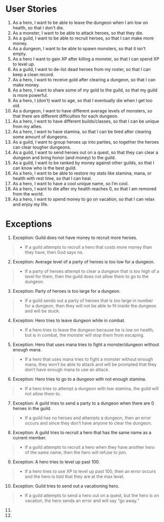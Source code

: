 # User Stories

1. As a hero, I want to be able to leave the dungeon when I am low on health, so that I don't die.
2. As a monster, I want to be able to attack heroes, so that they die.
3. As a guild, I want to be able to recruit heroes, so that I can make more money.
4. As a dungeon, I want to be able to spawn monsters, so that it isn't empty.
5. As a hero I want to gain XP after killing a monster, so that I can spend XP to level up.
6. As a guild, I want to de-list dead heroes from my roster, so that I can keep a clean record.
7. As a hero, I want to receive gold after clearing a dungeon, so that I can make money.
8. As a hero, I want to share some of my gold to the guild, so that my guild is more powerful.
9. As a hero, I (don’t) want to age, so that I eventually die when I get too old.
10. As a dungeon, I want to have different average levels of monsters, so that there are different difficulties for each dungeon.
11. As a hero, I want to have different builds/classes, so that I can be unique from my allies.
12. As a hero, I want to have stamina, so that I can be tired after clearing some amount of dungeons.
13. As a guild, I want to group heroes up into parties, so together the heroes can clear tougher dungeons.
14. As a guild, I want to send heroes out on a quest, so that they can clear a dungeon and bring honor (and money) to the guild.
15. As a guild, I want to be ranked by money against other guilds, so that I can know who is the best guild.
16. As a hero, I want to be able to restore my stats like stamina, mana, or health with rest time, so that I can heal.
17. As a hero, I want to have a cool unique name, so I’m cool.
18. As a hero, I want to die after my health reaches 0, so that I am removed from the world.
19. As a hero, I want to spend money to go on vacation, so that I can relax and enjoy my life.



# Exceptions

1. Exception: Guild does not have money to recruit more heroes.
> - If a guild attempts to recruit a hero that costs more money than they have, then God says no.
2. Exception: Average level of a party of heroes is too low for a dungeon.
> - If a party of heroes attempt to clear a dungeon that is too high of a level for them, then the guild does not allow them to go to the dungeon.
3. Exception: Party of heroes is too large for a dungeon.
> - If a guild sends out a party of heroes that is too large in number for a dungeon, then they will not be able to fit inside the dungeon and will be stuck.
4. Exception: Hero tries to leave dungeon while in combat.
> - If a hero tries to leave the dungeon because he is low on health, but is in combat, the monster will stop them from escaping.
5. Exception: Hero that uses mana tries to fight a monster/dungeon without enough mana.
> - If a hero that uses mana tries to fight a monster without enough mana, they won’t be able to attack and will be prompted that they don’t have enough mana to use an attack.
6. Exception: Hero tries to go to a dungeon with not enough stamina.
> - If a hero tries to attempt a dungeon with low stamina, the guild will not allow them to.
7. Exception: A guild tries to send a party to a dungeon when there are 0 heroes in the guild.
> - If a guild has no heroes and attempts a dungeon, then an error occurs and since they don’t have anyone to clear the dungeon.
8. Exception: A guild tries to recruit a hero that has the same name as a current member.
> - If a guild attempts to recruit a hero when they have another hero of the same name, then the hero will refuse to join.
9. Exception: A hero tries to level up past 100.
> - If a hero tries to use XP to level up past 100, then an error occurs and the hero is told that they are at the max level.
10. Exception: Guild tries to send out a vacationing hero.
> - If a guild attempts to send a hero out on a quest, but the hero is on vacation, the hero sends an error and will say “go away.”
11. 
12. 